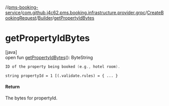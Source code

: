 //[pms-booking-service](../../../../index.md)/[com.github.j4c62.pms.booking.infrastructure.provider.grpc](../../index.md)/[CreateBookingRequest](../index.md)/[Builder](index.md)/[getPropertyIdBytes](get-property-id-bytes.md)

# getPropertyIdBytes

[java]\
open fun [getPropertyIdBytes](get-property-id-bytes.md)(): ByteString

```kotlin
ID of the property being booked (e.g., hotel room).

```

`string propertyId = 1 [(.validate.rules) = { ... }`

#### Return

The bytes for propertyId.